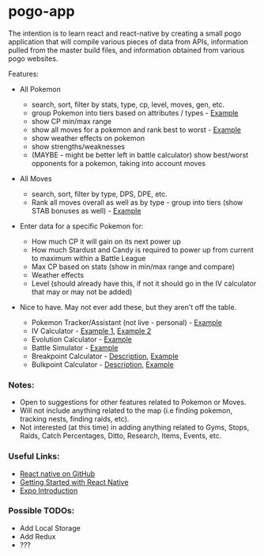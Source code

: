 # pogo-app

The intention is to learn react and react-native by creating a small pogo application that will compile various pieces of data from APIs, information pulled from the master build files, and information obtained from various pogo websites. 

Features:

* All Pokemon
  * search, sort, filter by stats, type, cp, level, moves, gen, etc.
  * group Pokemon into tiers based on attributes / types - [Example](https://rankedboost.com/pokemon-go/bug-type/)
  * show CP min/max range
  * show all moves for a pokemon and rank best to worst - [Example](https://pokemongo.gamepress.gg/pokemon/40)
  * show weather effects on pokemon
  * show strengths/weaknesses
  * (MAYBE - might be better left in battle calculator) show best/worst opponents for a pokemon, taking into account moves
  
* All Moves
  * search, sort, filter by type, DPS, DPE, etc.
  * Rank all moves overall as well as by type - group into tiers (show STAB bonuses as well) - [Example](https://pokemongo.gamepress.gg/pve-fast-moves)

* Enter data for a specific Pokemon for:
  * How much CP it will gain on its next power up
  * How much Stardust and Candy is required to power up from current to maximum within a Battle League
  * Max CP based on stats (show in min/max range and compare)
  * Weather effects
  * Level (should already have this, if not it should go in the IV calculator that may or may not be added)

* Nice to have. May not ever add these, but they aren't off the table.
  * Pokemon Tracker/Assistant (not live - personal) - [Example](https://pokeassistant.com/trainerstats/globalstats?locale=en)
  * IV Calculator - [Example 1](https://pokeassistant.com/main/ivcalculator), [Example 2](https://pokemongo.gamepress.gg/pokemongo-iv-calculator#/)
  * Evolution Calculator - [Example](https://pokeassistant.com/main/evolver?locale=en)
  * Battle Simulator - [Example](https://pokeassistant.com/main/index?locale=en)
  * Breakpoint Calculator - [Description](https://pokemongo.gamepress.gg/guide-breakpoints), [Example](https://pokemongo.gamepress.gg/breakpoint-calculator#/)
  * Bulkpoint Calculator - [Description](https://pokemongo.gamepress.gg/guide-bulkpoints), [Example](https://pokemongo.gamepress.gg/bulk-point-calculator#/)

### Notes:

* Open to suggestions for other features related to Pokemon or Moves. 
* Will not include anything related to the map (i.e finding pokemon, tracking nests, finding raids, etc). 
* Not interested (at this time) in adding anything related to Gyms, Stops, Raids, Catch Percentages, Ditto, Research, Items, Events, etc. 


### Useful Links: 

* [React native on GitHub](https://github.com/facebook/react-native)
* [Getting Started with React Native](https://facebook.github.io/react-native/docs/getting-started.html)
* [Expo Introduction](https://docs.expo.io/versions/v32.0.0/)

### Possible TODOs:

* Add Local Storage
* Add Redux
* ???

